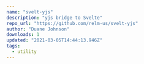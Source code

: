 ```yaml
---
name: "svelt-yjs"
description: "yjs bridge to Svelte"
repo_url: "https://github.com/relm-us/svelt-yjs"
author: "Duane Johnson"
downloads: 1
updated: "2021-03-05T14:44:13.946Z"
tags: 
  - utility
---
```

